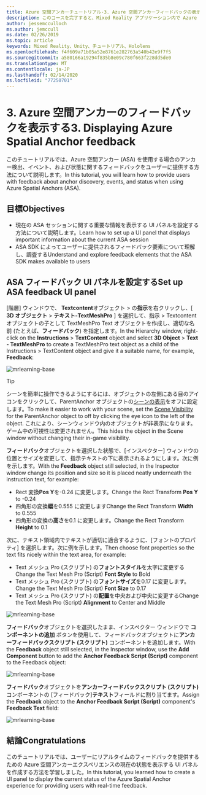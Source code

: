 ```yaml
---
title: Azure 空間アンカーチュートリアル-3. Azure 空間アンカーフィードバックの表示
description: このコースを完了すると、Mixed Reality アプリケーション内で Azure 顔認識を実装する方法を学習することができます。
author: jessemcculloch
ms.author: jemccull
ms.date: 02/26/2019
ms.topic: article
keywords: Mixed Reality、Unity、チュートリアル、Hololens
ms.openlocfilehash: f4f609a71b05a52e8761e282763a540b42e9f7f5
ms.sourcegitcommit: a580166a19294f835b8e09c780f663f228dd5de0
ms.translationtype: MT
ms.contentlocale: ja-JP
ms.lasthandoff: 02/14/2020
ms.locfileid: "77250701"
---
```

# <a name="3-displaying-azure-spatial-anchor-feedback"></a><span data-ttu-id="403a9-105">3. Azure 空間アンカーのフィードバックを表示する</span><span class="sxs-lookup"><span data-stu-id="403a9-105">3. Displaying Azure Spatial Anchor feedback</span></span>

<span data-ttu-id="403a9-106">このチュートリアルでは、Azure 空間アンカー (ASA) を使用する場合のアンカー検出、イベント、および状態に関するフィードバックをユーザーに提供する方法について説明します。</span><span class="sxs-lookup"><span data-stu-id="403a9-106">In this tutorial, you will learn how to provide users with feedback about anchor discovery, events, and status when using Azure Spatial Anchors (ASA).</span></span>

## <a name="objectives"></a><span data-ttu-id="403a9-107">目標</span><span class="sxs-lookup"><span data-stu-id="403a9-107">Objectives</span></span>

* <span data-ttu-id="403a9-108">現在の ASA セッションに関する重要な情報を表示する UI パネルを設定する方法について説明します。</span><span class="sxs-lookup"><span data-stu-id="403a9-108">Learn how to set up a UI panel that displays important information about the current ASA session</span></span>
* <span data-ttu-id="403a9-109">ASA SDK によってユーザーに提供されるフィードバック要素について理解し、調査する</span><span class="sxs-lookup"><span data-stu-id="403a9-109">Understand and explore feedback elements that the ASA SDK makes available to users</span></span>

## <a name="set-up-asa-feedback-ui-panel"></a><span data-ttu-id="403a9-110">ASA フィードバック UI パネルを設定する</span><span class="sxs-lookup"><span data-stu-id="403a9-110">Set up ASA feedback UI panel</span></span>

<span data-ttu-id="403a9-111">[階層] ウィンドウで、 **Textcontent**オブジェクト > の**指示**を右クリックし、[ **3D オブジェクト** > **テキスト-TextMeshPro** ] を選択して、指示 > Textcontent オブジェクトの子として TextMeshPro Text オブジェクトを作成し、適切な名前 (たとえば、**フィードバック**) を指定します。</span><span class="sxs-lookup"><span data-stu-id="403a9-111">In the Hierarchy window, right-click on the **Instructions** > **TextContent** object and select **3D Object** > **Text - TextMeshPro** to create a TextMeshPro text object as a child of the Instructions > TextContent object and give it a suitable name, for example, **Feedback**:</span></span>

![mrlearning-base](images/mrlearning-asa/tutorial3-section1-step1-1.png)

> [!TIP]
> <span data-ttu-id="403a9-113">シーンを簡単に操作できるようにするには、オブジェクトの左側にある目のアイコンをクリックして、ParentAnchor オブジェクトの<a href="https://docs.unity3d.com/Manual/SceneVisibility.html" target="_blank">シーンの表示</a>をオフに設定します。</span><span class="sxs-lookup"><span data-stu-id="403a9-113">To make it easier to work with your scene, set the  <a href="https://docs.unity3d.com/Manual/SceneVisibility.html" target="_blank">Scene Visibility</a> for the ParentAnchor object to off by clicking the eye icon to the left of the object.</span></span> <span data-ttu-id="403a9-114">これにより、シーンウィンドウ内のオブジェクトが非表示になります。ゲーム中の可視性は変更されません。</span><span class="sxs-lookup"><span data-stu-id="403a9-114">This hides the object in the Scene window without changing their in-game visibility.</span></span>

<span data-ttu-id="403a9-115">**フィードバック**オブジェクトを選択した状態で、[インスペクター] ウィンドウの位置とサイズを変更して、指示テキストの下に表示されるようにします。次に例を示します。</span><span class="sxs-lookup"><span data-stu-id="403a9-115">With the **Feedback** object still selected, in the Inspector window change its position and size so it is placed neatly underneath the instruction text, for example:</span></span>

* <span data-ttu-id="403a9-116">Rect 変換**Pos Y**を-0.24 に変更します。</span><span class="sxs-lookup"><span data-stu-id="403a9-116">Change the Rect Transform **Pos Y** to -0.24</span></span>
* <span data-ttu-id="403a9-117">四角形の変換**幅**を0.555 に変更します</span><span class="sxs-lookup"><span data-stu-id="403a9-117">Change the Rect Transform **Width** to 0.555</span></span>
* <span data-ttu-id="403a9-118">四角形の変換の**高さ**を0.1 に変更します。</span><span class="sxs-lookup"><span data-stu-id="403a9-118">Change the Rect Transform **Height** to 0.1</span></span>

<span data-ttu-id="403a9-119">次に、テキスト領域内でテキストが適切に適合するように、[フォントのプロパティ] を選択します。次に例を示します。</span><span class="sxs-lookup"><span data-stu-id="403a9-119">Then choose font properties so the text fits nicely within the text area, for example:</span></span>

* <span data-ttu-id="403a9-120">Text メッシュ Pro (スクリプト) の**フォントスタイル**を太字に変更する</span><span class="sxs-lookup"><span data-stu-id="403a9-120">Change the Text Mesh Pro (Script) **Font Style** to Bold</span></span>
* <span data-ttu-id="403a9-121">Text メッシュ Pro (スクリプト) の**フォントサイズ**を0.17 に変更します。</span><span class="sxs-lookup"><span data-stu-id="403a9-121">Change the Text Mesh Pro (Script) **Font Size** to 0.17</span></span>
* <span data-ttu-id="403a9-122">Text メッシュ Pro (スクリプト) の**配置**を中央および中央に変更する</span><span class="sxs-lookup"><span data-stu-id="403a9-122">Change the Text Mesh Pro (Script) **Alignment** to Center and Middle</span></span>

![mrlearning-base](images/mrlearning-asa/tutorial3-section1-step1-2.png)

<span data-ttu-id="403a9-124">**フィードバック**オブジェクトを選択したまま、インスペクター ウィンドウで **コンポーネントの追加** ボタンを使用して、フィードバックオブジェクトに**アンカーフィードバックスクリプト (スクリプト)** コンポーネントを追加します。</span><span class="sxs-lookup"><span data-stu-id="403a9-124">With the **Feedback** object still selected, in the Inspector window, use the **Add Component** button to add the **Anchor Feedback Script (Script)** component to the Feedback object:</span></span>

![mrlearning-base](images/mrlearning-asa/tutorial3-section1-step1-3.png)

<span data-ttu-id="403a9-126">**フィードバック**オブジェクトを**アンカーフィードバックスクリプト (スクリプト)** コンポーネントの [フィードバック]**テキスト**フィールドに割り当てます。</span><span class="sxs-lookup"><span data-stu-id="403a9-126">Assign the **Feedback** object to the **Anchor Feedback Script (Script)** component's **Feedback Text** field:</span></span>

![mrlearning-base](images/mrlearning-asa/tutorial3-section1-step1-4.png)

## <a name="congratulations"></a><span data-ttu-id="403a9-128">結論</span><span class="sxs-lookup"><span data-stu-id="403a9-128">Congratulations</span></span>

<span data-ttu-id="403a9-129">このチュートリアルでは、ユーザーにリアルタイムのフィードバックを提供するための Azure 空間アンカーエクスペリエンスの現在の状態を表示する UI パネルを作成する方法を学習しました。</span><span class="sxs-lookup"><span data-stu-id="403a9-129">In this tutorial, you learned how to create a UI panel to display the current status of the Azure Spatial Anchor experience for providing users with real-time feedback.</span></span>
